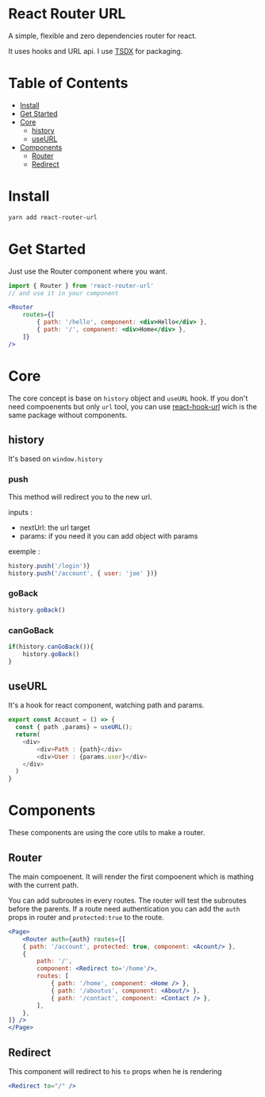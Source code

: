 # React Router URL
A simple, flexible and zero dependencies router for react. 

It uses hooks and URL api.
I use [TSDX](https://tsdx.io/) for packaging.

# Table of Contents

- [Install](#install)
- [Get Started](#get-started)
- [Core](#core)
  - [history](#history)
  - [useURL](#useurl)
- [Components](#components)
  - [Router](#router)
  - [Redirect](#redirect) 

# Install

```sh
yarn add react-router-url
```

# Get Started

Just use the Router component where you want.

```jsx
import { Router } from 'react-router-url'
// and use it in your component

<Router
    routes={[
        { path: '/hello', component: <div>Hello</div> },
        { path: '/', component: <div>Home</div> },
    ]}
/>
```

# Core

The core concept is base on `history` object and `useURL` hook.
If you don't need compoenents but only `url` tool, you can use [react-hook-url](https://github.com/simonboisset/react-hook-url) wich is the same package without components.

## history

It's based on `window.history`

### push
This method will redirect you to the new url.

inputs : 
- nextUrl: the url target
- params: if you need it you can add object with params

exemple :
```js
history.push('/login')}
history.push('/account', { user: 'joe' })}
```

### goBack

```js
history.goBack()
```
### canGoBack

```js
if(history.canGoBack()){
    history.goBack()
}
```

## useURL
It's a hook for react component, watching path and params.

```js
export const Account = () => {
  const { path ,params} = useURL();
  return(
    <div>
        <div>Path : {path}</div>
        <div>User : {params.user}</div>
    </div>
  )
}
```

# Components
These components are using the core utils to make a router.

## Router
The main compoenent. 
It will render the first compoenent which is mathing with the current path.

You can add subroutes in every routes. The router will test the subroutes before the parents.
If a route need authentication you can add the `auth` props in router and `protected:true` to the route.

```jsx
<Page>
    <Router auth={auth} routes={[
    { path: '/account', protected: true, component: <Acount/> },
    {
        path: '/',
        component: <Redirect to='/home'/>,
        routes: [
            { path: '/home', component: <Home /> },
            { path: '/aboutus', component: <About/> },
            { path: '/contact', component: <Contact /> },
        ],
    },
]} />
</Page>
```

## Redirect

This component will redirect to his `to` props when he is rendering

```jsx
<Redirect to="/" />
```